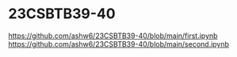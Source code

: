 # 23CSBTB39-40
https://github.com/ashw6/23CSBTB39-40/blob/main/first.ipynb
https://github.com/ashw6/23CSBTB39-40/blob/main/second.ipynb


